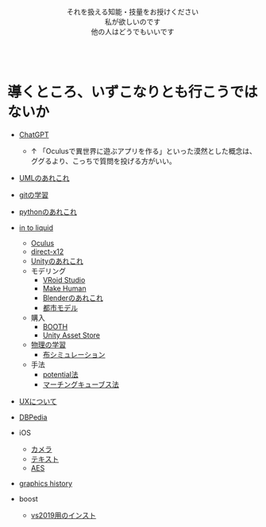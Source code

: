 <div align="center">
<br>
<br>
<br>
それを扱える知能・技量をお授けください<br>
私が欲しいのです<br>
他の人はどうでもいいです<br>
<br>
<br>
<br>
</div>

# 導くところ、いずこなりとも行こうではないか
* [ChatGPT](https://openai.com/blog/chatgpt)
    * ↑ 「Oculusで異世界に遊ぶアプリを作る」といった漠然とした概念は、ググるより、こっちで質問を投げる方がいい。
* [UMLのあれこれ](https://github.com/Takahiro-Kunii/UML-tips)
* [gitの学習](https://github.com/Takahiro-Kunii/study-git)
* [pythonのあれこれ](https://github.com/Takahiro-Kunii/python-tips)
* [in to liquid](https://github.com/Takahiro-Kunii/in-to-liquid)
  * [Oculus](https://github.com/Takahiro-Kunii/go-oculus-go)
  * [direct-x12](https://github.com/Takahiro-Kunii/direct-x12)
  * [Unityのあれこれ](https://github.com/Takahiro-Kunii/unity-tips)
  * モデリング
    * [VRoid Studio](https://vroid.com/studio)
    * [Make Human](http://www.makehumancommunity.org)
    * [Blenderのあれこれ](https://github.com/Takahiro-Kunii/blender-tips)
    * [都市モデル](https://www.mlit.go.jp/plateau/learning/tpc02-1/)
  * 購入
    * [BOOTH](https://booth.pm/ja)
    * [Unity Asset Store](https://assetstore.unity.com)
  * [物理の学習](https://github.com/Takahiro-Kunii/study-physics)
    * [布シミュレーション](https://github.com/Takahiro-Kunii/cloth)
  * 手法
    * [potential法](https://github.com/Takahiro-Kunii/potential)
    * [マーチングキューブス法](https://github.com/Takahiro-Kunii/marching-cubes)
* [UXについて](https://github.com/Takahiro-Kunii/ux-tips)
* [DBPedia](https://github.com/Takahiro-Kunii/DBPedia)
* iOS
  * [カメラ](https://github.com/Takahiro-Kunii/LiveVision)
  * [テキスト](https://github.com/Takahiro-Kunii/TextToPath)
  * [AES](https://github.com/Takahiro-Kunii/AES)


* [graphics history](https://ohiostate.pressbooks.pub/graphicshistory/)

* boost
  * [vs2019用のインスト](https://www.pc-gear.com/post/boost-vs2019/)
